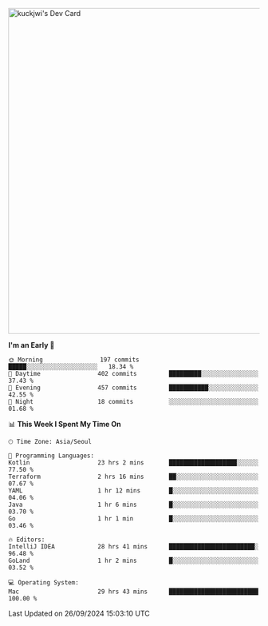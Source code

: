 <a href="https://app.daily.dev/kuckhwancho"><img src="https://api.daily.dev/devcards/v2/efef39c8028947428b3c0b486b9cd9b6.png?r=iz2&type=wide" width="652" alt="kuckjwi's Dev Card"/></a>

<!--START_SECTION:waka-->
**I'm an Early 🐤** 

```text
🌞 Morning                197 commits         █████░░░░░░░░░░░░░░░░░░░░   18.34 % 
🌆 Daytime                402 commits         █████████░░░░░░░░░░░░░░░░   37.43 % 
🌃 Evening                457 commits         ███████████░░░░░░░░░░░░░░   42.55 % 
🌙 Night                  18 commits          ░░░░░░░░░░░░░░░░░░░░░░░░░   01.68 % 
```


📊 **This Week I Spent My Time On** 

```text
🕑︎ Time Zone: Asia/Seoul

💬 Programming Languages: 
Kotlin                   23 hrs 2 mins       ███████████████████░░░░░░   77.50 % 
Terraform                2 hrs 16 mins       ██░░░░░░░░░░░░░░░░░░░░░░░   07.67 % 
YAML                     1 hr 12 mins        █░░░░░░░░░░░░░░░░░░░░░░░░   04.06 % 
Java                     1 hr 6 mins         █░░░░░░░░░░░░░░░░░░░░░░░░   03.70 % 
Go                       1 hr 1 min          █░░░░░░░░░░░░░░░░░░░░░░░░   03.46 % 

🔥 Editors: 
IntelliJ IDEA            28 hrs 41 mins      ████████████████████████░   96.48 % 
GoLand                   1 hr 2 mins         █░░░░░░░░░░░░░░░░░░░░░░░░   03.52 % 

💻 Operating System: 
Mac                      29 hrs 43 mins      █████████████████████████   100.00 % 
```


 Last Updated on 26/09/2024 15:03:10 UTC
<!--END_SECTION:waka-->
